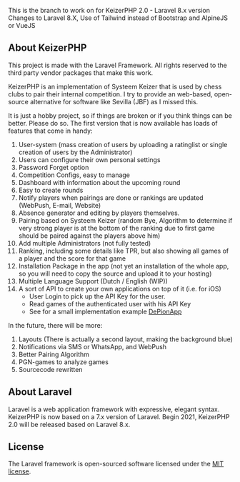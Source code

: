 This is the branch to work on for KeizerPHP 2.0 - Laravel 8.x version
Changes to Laravel 8.X, Use of Tailwind instead of Bootstrap and AlpineJS or VueJS
## About KeizerPHP
<p>This project is made with the Laravel Framework. All rights reserved to the third party vendor packages that make this work.</p>
<p>KeizerPHP is an implementation of Systeem Keizer that is used by chess clubs to pair their internal competition. I try to provide an web-based, open-source alternative for software like Sevilla (JBF) as I missed this.</p>
<p>It is just a hobby project, so if things are broken or if you think things can be better. Please do so. The first version that is now available has loads of features that come in handy:</p>
<ol>
<li> User-system (mass creation of users by uploading a ratinglist or single creation of users by the Administrator)</li>
<li> Users can configure their own personal settings</li>
<li> Password Forget option</li>
<li> Competition Configs, easy to manage</li>
<li> Dashboard with information about the upcoming round</li>
<li> Easy to create rounds</li>
<li> Notify players when pairings are done or rankings are updated (WebPush, E-mail, Website)</li>
<li> Absence generator and editing by players themselves.</li>
<li> Pairing based on Systeem Keizer (random Bye, Algorithm to determine if very strong player is at the bottom of the ranking due to first game should be paired against the players above him)</li>
<li> Add multiple Administrators (not fully tested)</li>
<li> Ranking, including some details like TPR, but also showing all games of a player and the score for that game</li>
<li> Installation Package in the app (not yet an installation of the whole app, so you will need to copy the source and upload it to your hosting)</li>
<li> Multiple Language Support (Dutch / English (WIP))</li>
<li> A sort of API to create your own applications on top of it (i.e. for iOS)
<ul>
<li>User Login to pick up the API Key for the user.</li>
<li>Read games of the authenticated user with his API Key</li>
<li>See for a small implementation example <a href="https://github.com/Frank-L93/DePionApp/">DePionApp</a></li>
</ul>
</li>
</ol>

<p>In the future, there will be more:</p>
<ol>
<li> Layouts (There is actually a second layout, making the background blue)</li>
<li> Notifications via SMS or WhatsApp, and WebPush</li>
<li> Better Pairing Algorithm</li>
<li> PGN-games to analyze games</li>
<li> Sourcecode rewritten</li>
</ol>


## About Laravel

Laravel is a web application framework with expressive, elegant syntax.
KeizerPHP is now based on a 7.x version of Laravel. Begin 2021, KeizerPHP 2.0 will be released based on Laravel 8.x. 

## License

The Laravel framework is open-sourced software licensed under the [MIT license](https://opensource.org/licenses/MIT).
